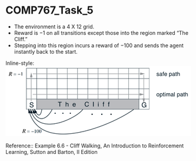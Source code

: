 # COMP767_Task_5
* The environment is a 4 X 12 grid. 
* Reward is −1 on all transitions except those into the region marked “The Cliff.” 
* Stepping into this region incurs a reward of −100 and sends the agent instantly back to the start.

Inline-style: 
![alt text](cliff_walking.png "Cliff Walking Environment")

Reference:: Example 6.6 - Cliff Walking, An Introduction to Reinforcement Learning, Sutton and Barton, II Edition